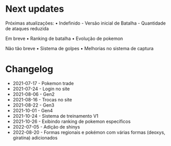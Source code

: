 # Next updates
Próximas atualizações:
• Indefinido - Versão inicial de Batalha - Quantidade de ataques reduzida

Em breve
• Ranking de batalha
• Evolução de pokemon

Não tão breve
• Sistema de golpes
• Melhorias no sistema de captura

# Changelog
- 2021-07-17 - Pokemon trade 
- 2021-07-24 - Login no site
- 2021-08-06 - Gen2
- 2021-08-16 - Trocas no site
- 2021-08-22 - Gen3
- 2021-10-01 - Gen4
- 2021-10-24 - Sistema de treinamento V1 
- 2021-10-26 - Exibindo ranking de pokemon específicos
- 2022-07-05 - Adição de shinys
- 2022-08-20 - Formas regionais e pokémon com várias formas (deoxys, giratina) adicionados
